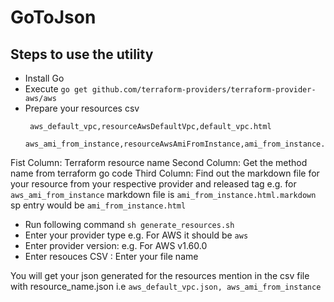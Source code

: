 GoToJson
========


Steps to use the utility
------------------------

* Install Go
* Execute `go get github.com/terraform-providers/terraform-provider-aws/aws`
* Prepare your resources csv
   ```
    aws_default_vpc,resourceAwsDefaultVpc,default_vpc.html
    aws_ami_from_instance,resourceAwsAmiFromInstance,ami_from_instance.html
    ```
Fist Column: Terraform resource name
Second Column: Get the method name from terraform go code
Third Column: Find out the markdown file for your resource from your respective provider and released tag e.g. for `aws_ami_from_instance` markdown file is `ami_from_instance.html.markdown` sp entry would be `ami_from_instance.html`

* Run following command `sh generate_resources.sh`
* Enter your provider type
    e.g. For AWS it should be `aws`
* Enter provider version:
    e.g. For AWS v1.60.0
* Enter resouces CSV : Enter your file name

You will get your json generated for the resources mention in the csv file with resource_name.json i.e `aws_default_vpc.json, aws_ami_from_instance`

